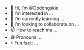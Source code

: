 - 👋 Hi, I’m @Dodongskie
- 👀 I’m interested in ...
- 🌱 I’m currently learning ...
- 💞️ I’m looking to collaborate on ...
- 📫 How to reach me ...
- 😄 Pronouns: ...
- ⚡ Fun fact: ...

<!---
Dodongskie/Dodongskie is a ✨ special ✨ repository because its `README.md` (this file) appears on your GitHub profile.
You can click the Preview link to take a look at your changes.
--->
